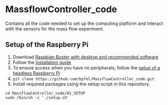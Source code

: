 # MassflowController_code
Contains all the code needed to set up the computing platform and interact with the sensors for the mass flow experiment.

## Setup of the Raspberry Pi

1. Download [Raspbian Buster with desktop and recommended software](https://www.raspberrypi.org/downloads/raspbian/)
2. Follow the [installation guide](https://www.raspberrypi.org/documentation/installation/installing-images/README.md)
3. To ensure access when you have no peripherals, follow the [setup of a headless Raspberry Pi](https://www.raspberrypi.org/documentation/configuration/wireless/headless.md)
4. `git clone https://github.com/bpfel/MassflowController_code.git`
5. Install required packages using the setup script in this repository.
```
cd MassflowController_code/01_SETUP
sudo /bin/sh -c './setup.sh'
```
